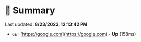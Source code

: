 # 📖 Summary
Last updated: **8/23/2023, 12:13:42 PM**

- `GET` [https://google.com](https://google.com) - **Up** (158ms)
